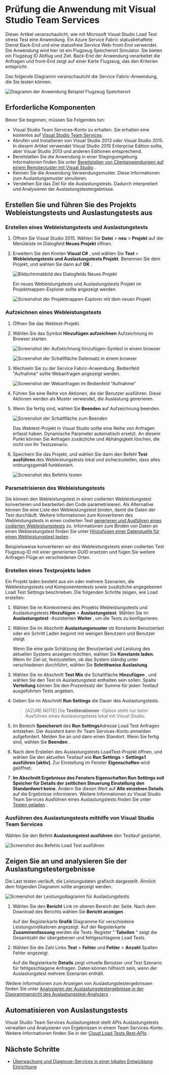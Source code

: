 <properties
    pageTitle="Prüfung die Anwendung mit Visual Studio Team Services | Microsoft Azure"
    description="Informationen Sie zum Test betonen Azure Service Fabric-Anwendung mit Visual Studio Team Services."
    services="service-fabric"
    documentationCenter="na"
    authors="cawams"
    manager="timlt"
    editor="" />

<tags
    ms.service="multiple"
    ms.devlang="dotnet"
    ms.topic="article"
    ms.tgt_pltfrm="na"
    ms.workload="multiple"
    ms.date="07/29/2016"
    ms.author="cawa" />

# <a name="load-test-your-application-by-using-visual-studio-team-services"></a>Prüfung die Anwendung mit Visual Studio Team Services

Dieser Artikel veranschaulicht, wie mit Microsoft Visual Studio Load Test stress Test eine Anwendung. Ein Azure Service Fabric statusbehaftete Dienst Back-End und eine statusfreie Service Web-front-End verwendet. Die Anwendung wird hier ist ein Flugzeug Speicherort Simulator. Sie bieten ein Flugzeug ID Abflug und Ziel. Back-End der Anwendung verarbeitet die Anfragen und front-End zeigt auf einer Karte Flugzeug, das den Kriterien entspricht.

Das folgende Diagramm veranschaulicht die Service Fabric-Anwendung, die Sie testen können.

![Diagramm der Anwendung Beispiel Flugzeug Speicherort][0]

## <a name="prerequisites"></a>Erforderliche Komponenten
Bevor Sie beginnen, müssen Sie Folgendes tun:

- Visual Studio Team Services-Konto zu erhalten. Sie erhalten eine kostenlos auf [Visual Studio Team Services](https://www.visualstudio.com).
- Abrufen und Installieren von Visual Studio 2013 oder Visual Studio 2015. In diesem Artikel verwendet Visual Studio 2015 Enterprise Edition sollte, aber Visual Studio 2013 und anderen Editionen entsprechend.
- Bereitstellen Sie die Anwendung in einer Stagingumgebung. Informationen finden Sie unter [Bereitstellen von Clientanwendungen auf einem Remotecluster mit Visual Studio](service-fabric-publish-app-remote-cluster.md) .
- Kennen Sie die Anwendung Verwendungsmuster. Diese Informationen zum Auslastungsmuster simulieren.
- Verstehen Sie das Ziel für die Auslastungstests. Dadurch interpretiert und Analysieren der Auslastungstestergebnisse.

## <a name="create-and-run-the-web-performance-and-load-test-project"></a>Erstellen Sie und führen Sie des Projekts Webleistungstests und Auslastungstests aus

### <a name="create-a-web-performance-and-load-test-project"></a>Erstellen eines Webleistungstests und Auslastungstests

1. Öffnen Sie Visual Studio 2015. Wählen Sie **Datei** > **neu** > **Projekt** auf der Menüleiste im Dialogfeld **Neues Projekt** öffnen.

2. Erweitern Sie den Knoten **Visual C#** , und wählen Sie **Test** > **Webleistungstests und Auslastungstests Projekt**. Benennen Sie dem Projekt, und wählen Sie dann auf **OK** .

    ![Bildschirmabbild des Dialogfelds Neues Projekt][1]

    Ein neues Webleistungstests und Auslastungstests Projekt im Projektmappen-Explorer sollte angezeigt werden.

    ![Screenshot der Projektmappen-Explorer mit dem neuen Projekt][2]

### <a name="record-a-web-performance-test"></a>Aufzeichnen eines Webleistungstests

1. Öffnen Sie das Webtest-Projekt.

2. Wählen Sie das Symbol **Hinzufügen aufzeichnen** Aufzeichnung im Browser starten.

    ![Screenshot der Aufzeichnung hinzufügen-Symbol in einem browser][3]

    ![Screenshot der Schaltfläche Datensatz in einem browser][4]

3. Wechseln Sie zu der Service Fabric-Anwendung. Bedienfeld "Aufnahme" sollte Webanfragen angezeigt werden.

    ![Screenshot der Webanfragen im Bedienfeld "Aufnahme"][5]

4. Führen Sie eine Reihe von Aktionen, die der Benutzer ausführen. Diese Aktionen werden als Muster verwendet, die Auslastung generieren.

5. Wenn Sie fertig sind, wählen Sie **Beenden** auf Aufzeichnung beenden.

    ![Screenshot der Schaltfläche zum Beenden][6]

    Das Webtest-Projekt in Visual Studio sollte eine Reihe von Anfragen erfasst haben. Dynamische Parameter automatisch ersetzt. An diesem Punkt können Sie Anfragen zusätzliche und Abhängigkeit löschen, die nicht von Ihr Testszenario.

6. Speichern Sie das Projekt, und wählen Sie dann den Befehl **Test ausführen** des Webleistungstests lokal und sicherzustellen, dass alles ordnungsgemäß funktioniert.

    ![Screenshot des Befehls testen][7]

### <a name="parameterize-the-web-performance-test"></a>Parametrisieren des Webleistungstests

Sie können den Webleistungstest in einen codierten Webleistungstest konvertieren und bearbeiten den Code parametrisieren. Als Alternative können Sie eine Liste den Webleistungstest binden, damit die Daten der Test durchläuft. Weitere Informationen zum Konvertieren des Webleistungstests in einen codierten Test [generieren und Ausführen eines codierten Webleistungstests](https://msdn.microsoft.com/library/ms182552.aspx) zu. Informationen zum Binden von Daten an einen Webleistungstest finden Sie unter [Hinzufügen einer Datenquelle für einen Webleistungstest testen](https://msdn.microsoft.com/library/ms243142.aspx) .

Beispielsweise konvertieren wir des Webleistungstests einen codierten Test Flugzeug-ID mit einer generierten GUID ersetzen und fügen Sie weitere Anfragen Flüge an verschiedenen Orten.

### <a name="create-a-load-test-project"></a>Erstellen eines Testprojekts laden

Ein Projekt laden besteht aus ein oder mehrere Szenarien, die Webleistungstests und Komponententests sowie zusätzliche angegebenen Load Test Settings beschrieben. Die folgenden Schritte zeigen, wie Load erstellen:

1. Wählen Sie im Kontextmenü des Projekts Webleistungstests und Auslastungstests **Hinzufügen** > **Auslastungstest**. Wählen Sie im **Auslastungstest** -Assistenten **Weiter** , um die Tests zu konfigurieren.

2. Wählen Sie im Abschnitt **Auslastungsmuster** ob Konstante Benutzerlast oder ein Schritt Laden beginnt mit wenigen Benutzern und Benutzer steigt.

    Wenn Sie eine gute Schätzung der Benutzerlast und Leistung des aktuellen Systems anzeigen möchten, wählen Sie **Konstante laden**. Wenn Ihr Ziel ist, festzustellen, ob das System ständig unter verschiedenen durchführt, wählen Sie **Schrittweise Auslastung**.

3. Wählen Sie im Abschnitt **Test Mix** die Schaltfläche **Hinzufügen** , und wählen Sie den Test im Auslastungstest enthalten sein sollen. Spalte **Verteilung** können Sie den Prozentsatz der Summe für jeden Testlauf ausgeführten Tests angeben.

4. Geben Sie im Abschnitt **Run Settings** die Dauer des Auslastungstests.

    >[AZURE.NOTE] Die **Testiterationen** -Option steht nur beim Ausführen eines Auslastungstests lokal mit Visual Studio.

5. Im Bereich **Speicherort** des **Run Settings**Adresse Load Test Anfragen entstehen. Der Assistent kann Ihr Team Services-Konto anmelden aufgefordert. Melden Sie an und dann einen Standort. Wenn Sie fertig sind, wählen Sie **Beenden** .

6. Nach dem Erstellen des Auslastungstests LoadTest-Projekt öffnen, und wählen Sie den aktuellen Testlauf wie **Run Settings** > **Settings1 ausführen [aktiv]**. Zur Einstellung im Fenster **Eigenschaften** wird geöffnet.

7. **Im Abschnitt **Ergebnisse** des Fensters Eigenschaften **Run Settings** soll **Speicher für Details der zeitlichen Steuerung** Einstellung den Standardwert keine.** Ändern Sie diesen Wert auf **Alle einzelnen Details** auf die Ergebnisse informieren. Weitere Informationen zu Visual Studio Team Services Ausführen eines Auslastungstests finden Sie unter [Testen geladen](https://www.visualstudio.com/load-testing.aspx) .

### <a name="run-the-load-test-by-using-visual-studio-team-services"></a>Ausführen des Auslastungstests mithilfe von Visual Studio Team Services

Wählen Sie den Befehl **Auslastungstest ausführen** den Testlauf gestartet.

![Screenshot des Befehls Load Test ausführen][8]

## <a name="view-and-analyze-the-load-test-results"></a>Zeigen Sie an und analysieren Sie der Auslastungstestergebnisse

Die Last testen verläuft, die Leistungsdaten grafisch dargestellt. Ähnlich dem folgenden Diagramm sollte angezeigt werden.

![Screenshot der Leistungsdiagramm für Auslastungstests][9]

1. Wählen Sie den **Bericht** Link im oberen Bereich der Seite. Nach dem Download des Berichts wählen Sie **Bericht anzeigen** .

    Auf der Registerkarte **Grafik** Diagramme für verschiedene Leistungsindikatoren angezeigt. Auf der Registerkarte **Zusammenfassung** werden die Tests. Register " **Tabellen** " zeigt die Gesamtzahl der übergebenen und fehlgeschlagene Load Tests.

2. Wählen Sie die Zahl Links **Test** > **Fehler** und **Fehler** > **Anzahl** Spalten Fehler angezeigt.

    Auf die Registerkarte **Details** zeigt virtuelle Benutzer und Test Szenario für fehlgeschlagene Anfragen. Daten können hilfreich sein, wenn der Auslastungstest mehrere Szenarien enthält.

Weitere Informationen zum Anzeigen von Auslastungstestergebnissen finden Sie unter [Analysieren der Auslastungstestergebnisse in der Diagrammansicht des Auslastungstest-Analyzers](https://www.visualstudio.com/load-testing.aspx) .

## <a name="automate-your-load-test"></a>Automatisieren von Auslastungstests

Visual Studio Team Services Auslastungstest stellt APIs Auslastungstests verwalten und Analysieren von Ergebnissen in einem Team Services-Konto. Weitere Informationen finden Sie in der [Cloud Load Tests Rest-APIs](http://blogs.msdn.com/b/visualstudioalm/archive/2014/11/03/cloud-load-testing-rest-apis-are-here.aspx) .

## <a name="next-steps"></a>Nächste Schritte
- [Überwachung und Diagnose-Services in einer lokalen Entwicklung Einrichtung](service-fabric-diagnostics-how-to-monitor-and-diagnose-services-locally.md)

[0]: ./media/service-fabric-vso-load-test/OverviewDiagram.png
[1]: ./media/service-fabric-vso-load-test/NewProjectDialog.png
[2]: ./media/service-fabric-vso-load-test/Project.png
[3]: ./media/service-fabric-vso-load-test/AddRecording.png
[4]: ./media/service-fabric-vso-load-test/AddRecording2.png
[5]: ./media/service-fabric-vso-load-test/ActionSequence.png
[6]: ./media/service-fabric-vso-load-test/StopRecording.png
[7]: ./media/service-fabric-vso-load-test/RunTest.png
[8]: ./media/service-fabric-vso-load-test/RunTest2.png
[9]: ./media/service-fabric-vso-load-test/Graph.png
